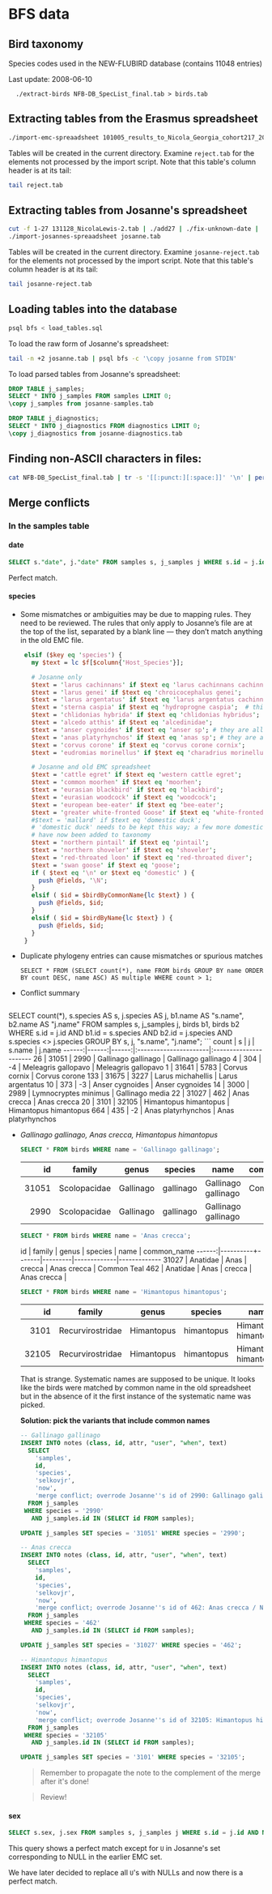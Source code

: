 # BFS data

## Bird taxonomy

  Species codes used in the NEW-FLUBIRD database (contains 11048 entries)

  Last update: 2008-06-10

```
  ./extract-birds NFB-DB_SpecList_final.tab > birds.tab
```

## Extracting tables from the Erasmus spreadsheet

```bash
./import-emc-spreaadsheet 101005_results_to_Nicola_Georgia_cohort217_2010.tab
```

Tables will be created in the current directory. Examine `reject.tab` for the
elements not processed by the import script. Note that this table's column
header is at its tail:

```bash
tail reject.tab
```

## Extracting tables from Josanne's spreadsheet

```bash
cut -f 1-27 131128_NicolaLewis-2.tab | ./add27 | ./fix-unknown-date | ./shift-dates > josanne.tab
./import-josannes-spreaadsheet josanne.tab
```

Tables will be created in the current directory. Examine `josanne-reject.tab` for the
elements not processed by the import script. Note that this table's column
header is at its tail:

```bash
tail josanne-reject.tab
```

## Loading tables into the database

```bash
psql bfs < load_tables.sql
```
To load the raw form of Josanne's spreadsheet:

```bash
tail -n +2 josanne.tab | psql bfs -c '\copy josanne from STDIN'
```

To load parsed tables from Josanne's spreadsheet:

```sql
DROP TABLE j_samples;
SELECT * INTO j_samples FROM samples LIMIT 0;
\copy j_samples from josanne-samples.tab

DROP TABLE j_diagnostics;
SELECT * INTO j_diagnostics FROM diagnostics LIMIT 0;
\copy j_diagnostics from josanne-diagnostics.tab
```

## Finding non-ASCII characters in files:

```bash
cat NFB-DB_SpecList_final.tab | tr -s '[[:punct:][:space:]]' '\n' | perl -nE'say if/[\x80-\xFF]/' | sort -u
```

## Merge conflicts

### In the samples table

#### date

```sql
SELECT s."date", j."date" FROM samples s, j_samples j WHERE s.id = j.id AND s."date" <> j."date";
```
Perfect match.

#### species

 * Some mismatches or ambiguities may be due to mapping rules. They need to be
   reviewed. The rules that only apply to Josanne’s file are at the top of the
   list, separated by a blank line — they don’t match anything in the old EMC
   file.

   ```perl
    elsif ($key eq 'species') {
      my $text = lc $f[$column{'Host_Species'}];

      # Josanne only
      $text = 'larus cachinnans' if $text eq 'larus cachinnans cachinnans';
      $text = 'larus genei' if $text eq 'chroicocephalus genei';
      $text = 'larus argentatus' if $text eq 'larus argentatus cachinnans';
      $text = 'sterna caspia' if $text eq 'hydroprogne caspia';  # this should be reversed
      $text = 'chlidonias hybrida' if $text eq 'chlidonias hybridus';
      $text = 'alcedo atthis' if $text eq 'alcedinidae';
      $text = 'anser cygnoides' if $text eq 'anser sp'; # they are all domestic geese in this spreadsheet
      $text = 'anas platyrhynchos' if $text eq 'anas sp'; # they are all domestic ducks in this spreadsheet
      $text = 'corvus corone' if $text eq 'corvus corone cornix';
      $text = 'eudromias morinellus' if $text eq 'charadrius morinellus';  # probably should be reversed

      # Josanne and old EMC spreadsheet
      $text = 'cattle egret' if $text eq 'western cattle egret';
      $text = 'common moorhen' if $text eq 'moorhen';
      $text = 'eurasian blackbird' if $text eq 'blackbird';
      $text = 'eurasian woodcock' if $text eq 'woodcock';
      $text = 'european bee-eater' if $text eq 'bee-eater';
      $text = 'greater white-fronted Goose' if $text eq 'white-fronted goose';
      #$text = 'mallard' if $text eq 'domestic duck';
      # 'domestic duck' needs to be kept this way; a few more domestic birds
      # have now been added to taxonomy
      $text = 'northern pintail' if $text eq 'pintail';
      $text = 'northern shoveler' if $text eq 'shoveler';
      $text = 'red-throated loon' if $text eq 'red-throated diver';
      $text = 'swan goose' if $text eq 'goose';
      if ( $text eq '\n' or $text eq 'domestic' ) {
        push @fields, '\N';
      }
      elsif ( $id = $birdByCommonName{lc $text} ) {
        push @fields, $id;
      }
      elsif ( $id = $birdByName{lc $text} ) {
        push @fields, $id;
      }
    }
    ```
 * Duplicate phylogeny entries can cause mismatches or spurious matches

   ```
   SELECT * FROM (SELECT count(*), name FROM birds GROUP BY name ORDER BY count DESC, name ASC) AS multiple WHERE count > 1;
   ```


 * Conflict summary

    ```sql
SELECT count(*), s.species AS s, j.species AS j, b1.name AS "s.name", b2.name AS "j.name" FROM samples s, j_samples j, birds b1, birds b2 WHERE s.id = j.id AND b1.id = s.species AND b2.id = j.species AND s.species <> j.species GROUP BY s, j, "s.name", "j.name";
    ```
     count |   s   |   j   |        s.name         |        j.name
    ------:|------:|------:|:----------------------|:----------------------
        26 | 31051 |  2990 | Gallinago gallinago   | Gallinago gallinago
         4 |   304 |    -4 | Meleagris gallopavo   | Meleagris gallopavo
         1 | 31641 |  5783 | Corvus cornix         | Corvus corone
       133 | 31675 |  3227 | Larus michahellis     | Larus argentatus
        10 |   373 |    -3 | Anser cygnoides       | Anser cygnoides
        14 |  3000 |  2989 | Lymnocryptes minimus  | Gallinago media
        22 | 31027 |   462 | Anas crecca           | Anas crecca
        20 |  3101 | 32105 | Himantopus himantopus | Himantopus himantopus
       664 |   435 |    -2 | Anas platyrhynchos    | Anas platyrhynchos

 * *Gallinago gallinago, Anas crecca, Himantopus himantopus*

    ```sql
    SELECT * FROM birds WHERE name = 'Gallinago gallinago';
    ```
      id   |    family    |   genus   |  species  |        name         | common_name
    ------:|--------------|-----------|-----------|---------------------|--------------
     31051 | Scolopacidae | Gallinago | gallinago | Gallinago gallinago | Common Snipe
      2990 | Scolopacidae | Gallinago | gallinago | Gallinago gallinago |

    ```sql
    SELECT * FROM birds WHERE name = 'Anas crecca';
    ```

      id   |  family  | genus | species |    name     | common_name
    ------:|----------+-------|---------|-------------|-------------
     31027 | Anatidae | Anas  | crecca  | Anas crecca | Common Teal
       462 | Anatidae | Anas  | crecca  | Anas crecca |

    ```sql
    SELECT * FROM birds WHERE name = 'Himantopus himantopus';
    ```
      id   |      family      |   genus    |  species   |         name          |    common_name
    ------:|------------------|------------|------------|-----------------------|--------------------
      3101 | Recurvirostridae | Himantopus | himantopus | Himantopus himantopus | Black-winged Stilt
     32105 | Recurvirostridae | Himantopus | himantopus | Himantopus himantopus |

    That is strange. Systematic names are supposed to be unique. It looks
    like the birds were matched by common name in the old spreadsheet but in
    the absence of it the first instance of the systematic name was picked.

    **Solution: pick the variants that include common names**

    ```sql
    -- Gallinago gallinago
    INSERT INTO notes (class, id, attr, "user", "when", text)
      SELECT
        'samples',
        id,
        'species',
        'selkovjr',
        'now',
        'merge conflict; overrode Josanne''s id of 2990: Gallinago galinago / NULL -> Gallinago gallinago / Common Snipe'
      FROM j_samples
     WHERE species = '2990'
       AND j_samples.id IN (SELECT id FROM samples);

    UPDATE j_samples SET species = '31051' WHERE species = '2990';

    -- Anas crecca
    INSERT INTO notes (class, id, attr, "user", "when", text)
      SELECT
        'samples',
        id,
        'species',
        'selkovjr',
        'now',
        'merge conflict; overrode Josanne''s id of 462: Anas crecca / NULL -> Anas crecca / Common Teal'
      FROM j_samples
     WHERE species = '462'
       AND j_samples.id IN (SELECT id FROM samples);

    UPDATE j_samples SET species = '31027' WHERE species = '462';

    -- Himantopus himantopus
    INSERT INTO notes (class, id, attr, "user", "when", text)
      SELECT
        'samples',
        id,
        'species',
        'selkovjr',
        'now',
        'merge conflict; overrode Josanne''s id of 32105: Himantopus himantopus / NULL -> Himantopus himantopus / Common Snipe'
      FROM j_samples
     WHERE species = '32105'
       AND j_samples.id IN (SELECT id FROM samples);

    UPDATE j_samples SET species = '3101' WHERE species = '32105';

    ```
    > Remember to propagate the note to the complement of the merge after it's
    > done!

    > Review!

#### sex
```sql
SELECT s.sex, j.sex FROM samples s, j_samples j WHERE s.id = j.id AND NOT (s.sex IS NULL AND j.sex = 'U') AND s.sex <> j.sex;
```
This query shows a perfect match except for `U` in Josanne's set corresponding
to NULL in the earlier EMC set.

We have later decided to replace all `U`'s with NULLs and now there is a
perfect match.

